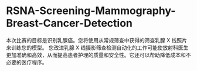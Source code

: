 # RSNA-Screening-Mammography-Breast-Cancer-Detection
本次比赛的目标是识别乳腺癌。您将使用从常规筛查中获得的筛查乳腺 X 线照片来训练您的模型。  您改进乳腺 X 线摄影筛查检测自动化的工作可能使放射科医生更加准确和高效，从而提高患者护理的质量和安全性。它还可以帮助降低成本和不必要的医疗程序。
